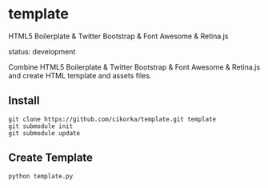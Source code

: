 # template

HTML5 Boilerplate &amp; Twitter Bootstrap &amp; Font Awesome &amp; Retina.js

status: development

Combine HTML5 Boilerplate &amp; Twitter Bootstrap &amp; Font Awesome &amp; Retina.js and create HTML template and assets files.

## Install
	git clone https://github.com/cikorka/template.git template
	git submodule init
	git submodule update

## Create Template 
	python template.py
